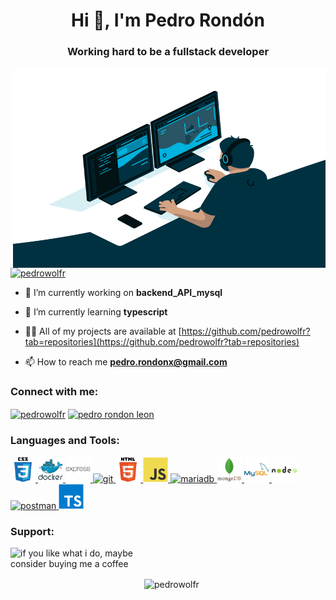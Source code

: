 <h1 align="center">Hi 👋, I'm Pedro Rondón</h1>
<h3 align="center">Working hard to be a fullstack developer</h3>

<img align="right" alt="GIF" src="https://github.com/pedrowolfr/pedrowolfr/blob/main/code.gif" width="500" height="320" />
<p align="left"> <a href="https://twitter.com/pedrowolfr" target="blank"><img src="https://img.shields.io/twitter/follow/pedrowolfr?logo=twitter&style=for-the-badge" alt="pedrowolfr" /></a> </p>

- 🔭 I’m currently working on **backend_API_mysql**

- 🌱 I’m currently learning **typescript**

- 👨‍💻 All of my projects are available at [https://github.com/pedrowolfr?tab=repositories](https://github.com/pedrowolfr?tab=repositories)

- 📫 How to reach me **pedro.rondonx@gmail.com**

<h3 align="left">Connect with me:</h3>
<p align="left">
<a href="https://twitter.com/pedrowolfr" target="blank"><img align="center" src="https://raw.githubusercontent.com/rahuldkjain/github-profile-readme-generator/master/src/images/icons/Social/twitter.svg" alt="pedrowolfr" height="30" width="40" /></a>
<a href="https://linkedin.com/in/pedro rondon leon" target="blank"><img align="center" src="https://raw.githubusercontent.com/rahuldkjain/github-profile-readme-generator/master/src/images/icons/Social/linked-in-alt.svg" alt="pedro rondon leon" height="30" width="40" /></a>
</p>

<h3 align="left">Languages and Tools:</h3>
<p align="left"> <a href="https://www.w3schools.com/css/" target="_blank" rel="noreferrer"> <img src="https://raw.githubusercontent.com/devicons/devicon/master/icons/css3/css3-original-wordmark.svg" alt="css3" width="40" height="40"/> </a> <a href="https://www.docker.com/" target="_blank" rel="noreferrer"> <img src="https://raw.githubusercontent.com/devicons/devicon/master/icons/docker/docker-original-wordmark.svg" alt="docker" width="40" height="40"/> </a> <a href="https://expressjs.com" target="_blank" rel="noreferrer"> <img src="https://raw.githubusercontent.com/devicons/devicon/master/icons/express/express-original-wordmark.svg" alt="express" width="40" height="40"/> </a> <a href="https://git-scm.com/" target="_blank" rel="noreferrer"> <img src="https://www.vectorlogo.zone/logos/git-scm/git-scm-icon.svg" alt="git" width="40" height="40"/> </a> <a href="https://www.w3.org/html/" target="_blank" rel="noreferrer"> <img src="https://raw.githubusercontent.com/devicons/devicon/master/icons/html5/html5-original-wordmark.svg" alt="html5" width="40" height="40"/> </a> <a href="https://developer.mozilla.org/en-US/docs/Web/JavaScript" target="_blank" rel="noreferrer"> <img src="https://raw.githubusercontent.com/devicons/devicon/master/icons/javascript/javascript-original.svg" alt="javascript" width="40" height="40"/> </a> <a href="https://mariadb.org/" target="_blank" rel="noreferrer"> <img src="https://www.vectorlogo.zone/logos/mariadb/mariadb-icon.svg" alt="mariadb" width="40" height="40"/> </a> <a href="https://www.mongodb.com/" target="_blank" rel="noreferrer"> <img src="https://raw.githubusercontent.com/devicons/devicon/master/icons/mongodb/mongodb-original-wordmark.svg" alt="mongodb" width="40" height="40"/> </a> <a href="https://www.mysql.com/" target="_blank" rel="noreferrer"> <img src="https://raw.githubusercontent.com/devicons/devicon/master/icons/mysql/mysql-original-wordmark.svg" alt="mysql" width="40" height="40"/> </a> <a href="https://nodejs.org" target="_blank" rel="noreferrer"> <img src="https://raw.githubusercontent.com/devicons/devicon/master/icons/nodejs/nodejs-original-wordmark.svg" alt="nodejs" width="40" height="40"/> </a> <a href="https://postman.com" target="_blank" rel="noreferrer"> <img src="https://www.vectorlogo.zone/logos/getpostman/getpostman-icon.svg" alt="postman" width="40" height="40"/> </a> <a href="https://www.typescriptlang.org/" target="_blank" rel="noreferrer"> <img src="https://raw.githubusercontent.com/devicons/devicon/master/icons/typescript/typescript-original.svg" alt="typescript" width="40" height="40"/> </a> </p>

<h3 align="left">Support:</h3>
<p><a href="https://www.buymeacoffee.com/if you like what i do, maybe consider buying me a coffee"> <img align="left" src="https://cdn.buymeacoffee.com/buttons/v2/default-yellow.png" height="50" width="210" alt="if you like what i do, maybe consider buying me a coffee" /></a></p><br><br>

<p>&nbsp;<img align="center" src="https://github-readme-stats.vercel.app/api?username=pedrowolfr&show_icons=true&locale=en" alt="pedrowolfr" /></p>
